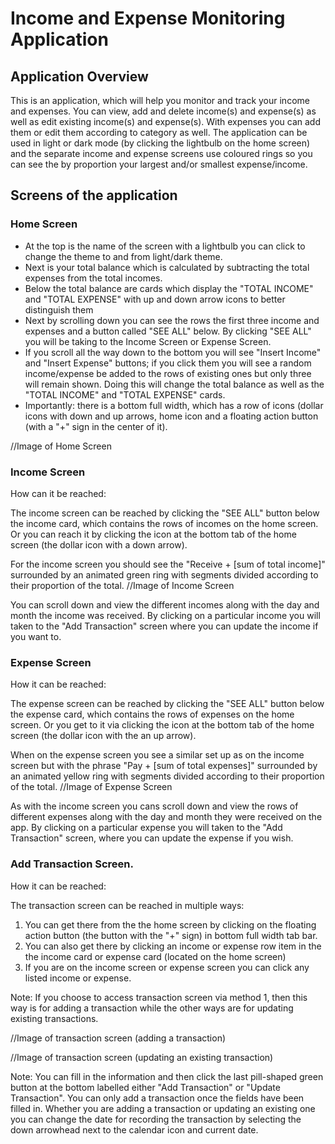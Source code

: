 # Income and Expense Monitoring Application

## Application Overview

  This is an application, which will help you monitor and track your income and expenses. You can view, add and delete income(s) and expense(s) as well as edit existing income(s) and expense(s). With expenses you can add them or edit them according to category as well. The application can be used in light or dark mode (by clicking the lightbulb on the home screen) and the separate income and expense screens use coloured rings so you can see the by proportion your largest and/or smallest expense/income. 

## Screens of the application

  ### Home Screen 

   -  At the top is the name of the screen with a lightbulb you can click to change the theme to and from light/dark theme.
   -  Next is your total balance which is calculated by subtracting the total expenses from the total incomes.
   -  Below the total balance are cards which display the "TOTAL INCOME" and "TOTAL EXPENSE" with  up and down arrow icons to better distinguish them
   -  Next by scrolling down you can see the rows the first three income and expenses and a button called "SEE ALL" below. By clicking "SEE ALL" you will be taking to the Income Screen or Expense Screen.
   -  If you scroll all the way down to the bottom you will see "Insert Income" and "Insert Expense" buttons; if you click them you will see a random income/expense be added to the rows of existing ones but only
      three will remain shown.  Doing this will change the total balance as well as the "TOTAL INCOME" and "TOTAL EXPENSE" cards.
   -  Importantly: there is a bottom full width, which has a row of icons (dollar icons with down and up arrows, home icon and a floating action button (with a "+" sign in the center of it).

   //Image of Home Screen

  ### Income Screen
   How can it be reached:

   The income screen can be reached by clicking the "SEE ALL" button below the income card, which contains the rows of incomes on the home screen. Or you can reach it by clicking the icon at the bottom tab of the home screen (the dollar icon with a down arrow).

   For the income screen you should see the "Receive + [sum of total income]" surrounded by an animated green ring with segments divided according to their proportion of the total.
   //Image of Income Screen


   You can scroll down and view the different incomes along with the day and month the income was received. By clicking on a particular income you will taken to the "Add Transaction" screen where you can update     the income if you want to.


  ### Expense Screen
   
   How it can be reached:

   The expense screen can be reached by clicking the "SEE ALL" button below the expense card, which contains the rows of expenses on the home screen. Or you get to it via clicking the icon at the bottom tab of      the home screen (the dollar icon with the an up arrow).

   When on the expense screen you see a similar set up as on the income screen but with the phrase "Pay + [sum of total expenses]" surrounded by an animated yellow ring with segments divided according to their      proportion of the total.
   //Image of Expense Screen

   As with the income screen you cans scroll down and view the rows of different expenses along with the day and month they were received on the app. By clicking on a particular expense you will taken to the        "Add Transaction" screen, where you can update the expense if you wish.

  ### Add Transaction Screen.
    
   How it can be reached:

   The transaction screen can be reached in multiple ways:

   1. You can get there from the the home screen by clicking on the floating action button (the button with the "+" sign) in bottom full width tab bar.
   2. You can also get there by clicking an income or expense row item in the the income card or expense card (located on the home screen)
   3. If you are on the income screen or expense screen you can click any listed income or expense.

   Note: If you choose to access transaction screen via method 1, then this way is for adding a transaction while the other ways are for updating existing transactions.


   //Image of transaction screen (adding a transaction)

   //Image of transaction screen (updating an existing transaction)

   Note: You can fill in the information and then click the last pill-shaped green button at the bottom labelled either "Add Transaction" or "Update Transaction". You can only add a transaction once the fields
   have been filled in. Whether you are adding a transaction or updating an existing one you can change the date for recording the transaction by selecting the down arrowhead next to the calendar icon and           current date.
  

    

   

   

   

   
     

     
